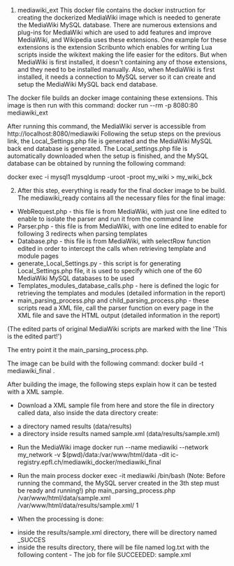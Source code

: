 1. mediawiki_ext
This docker file contains the docker instruction for creating the dockerized MediaWiki image which is needed to generate the MediaWiki MySQL database. There are numerous extensions and plug-ins for MediaWiki which are used to add features and improve MediaWiki, and Wikipedia uses these extensions. One example for these extensions is the extension Scribunto which enables for writing Lua scripts inside the wikitext making the life easier for the editors. But when MediaWiki is first installed, it doesn't containing any of those extensions, and they need to be installed manually. Also, when MediaWiki is first installed, it needs a connection to MySQL server so it can create and setup the MediaWiki MySQL back end database.

The docker file builds an docker image containing these extensions. This image is then run with this command:
docker run --rm -p 8080:80 mediawiki_ext

After running this command, the MediaWiki server is accessible from http://localhost:8080/mediawiki
Following the setup steps on the previous link, the Local_Settings.php file is generated and the MediaWiki MySQL back end database is generated.
The Local_settings.php file is automatically downloaded when the setup is finished, and the MySQL database can be obtained by running the following command:

docker exec -i mysql1 mysqldump -uroot -proot my_wiki > my_wiki_bck


2. After this step, everything is ready for the final docker image to be build. The mediawiki_ready contains all the necessary files for the final image:
- WebRequest.php - this file is from MediaWiki, with just one line edited to enable to isolate the parser and run it from the command line
- Parser.php - this file is from MediaWiki, with one line edited to enable for following 3 redirects when parsing templates
- Database.php - this file is from MediaWiki, with selectRow function edited in order to intercept the calls when retrieving template and module pages
- generate_Local_Settings.py - this script is for generating Local_Settings.php file, it is used to specify which one of the 60 MediaWiki MySQL databases to be used
- Templates_modules_database_calls.php - here is defined the logic for retrieving the templates and modules (detailed information in the report)
- main_parsing_process.php and child_parsing_process.php - these scripts read a XML file, call the parser function on every page in the XML file and save the HTML output (detailed information in the report)

(The edited parts of original MediaWiki scripts are marked with the line 'This is the edited part!')

The entry point it the main_parsing_process.php.

The image can be build with the following command:
docker build -t mediawiki_final .



After building the image, the following steps explain how it can be tested with a XML sample.

* Download a XML sample file from here and store the file in directory called data, also inside the data directory create:
- a directory named results (data/results)
- a directory inside results named sample.xml (data/results/sample.xml)

* Run the MediaWiki image
docker run --name mediawiki --network my_network -v $(pwd)/data:/var/www/html/data -dit ic-registry.epfl.ch/mediawiki_docker/mediawiki_final

* Run the main process
docker exec -it mediawiki /bin/bash
(Note: Before running the command, the MySQL server created in the 3th step must be ready and running!)
php main_parsing_process.php /var/www/html/data/sample.xml /var/www/html/data/results/sample.xml/ 1

* When the processing is done:
- inside the results/sample.xml directory, there will be directory named _SUCCES
- inside the results directory, there will be file named log.txt with the following content - The job for file SUCCEEDED: sample.xml
